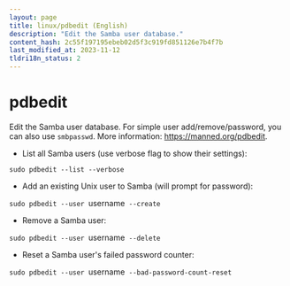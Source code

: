 ```yaml
---
layout: page
title: linux/pdbedit (English)
description: "Edit the Samba user database."
content_hash: 2c55f197195ebeb02d5f3c919fd851126e7b4f7b
last_modified_at: 2023-11-12
tldri18n_status: 2
---
```

# pdbedit

Edit the Samba user database.
For simple user add/remove/password, you can also use `smbpasswd`.
More information: <https://manned.org/pdbedit>.

- List all Samba users (use verbose flag to show their settings):

`sudo pdbedit --list --verbose`

- Add an existing Unix user to Samba (will prompt for password):

`sudo pdbedit --user `<span class="tldr-var badge badge-pill bg-dark-lm bg-white-dm text-white-lm text-dark-dm font-weight-bold">username</span>` --create`

- Remove a Samba user:

`sudo pdbedit --user `<span class="tldr-var badge badge-pill bg-dark-lm bg-white-dm text-white-lm text-dark-dm font-weight-bold">username</span>` --delete`

- Reset a Samba user's failed password counter:

`sudo pdbedit --user `<span class="tldr-var badge badge-pill bg-dark-lm bg-white-dm text-white-lm text-dark-dm font-weight-bold">username</span>` --bad-password-count-reset`
